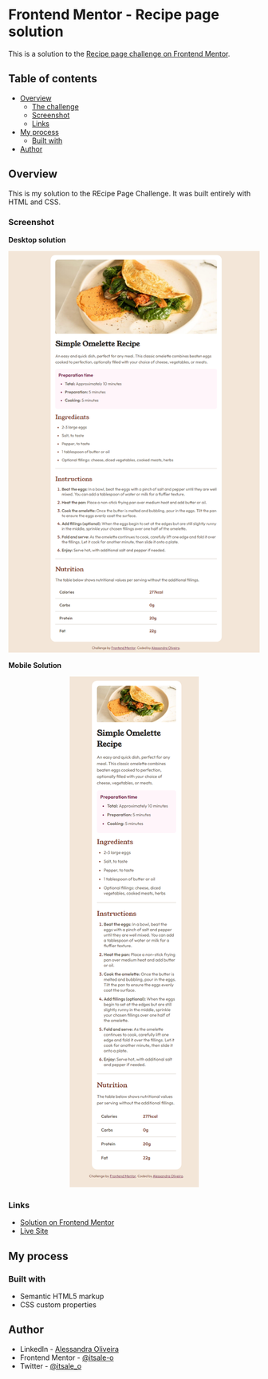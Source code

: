 # Frontend Mentor - Recipe page solution

This is a solution to the [Recipe page challenge on Frontend Mentor](https://www.frontendmentor.io/challenges/recipe-page-KiTsR8QQKm).

## Table of contents

- [Overview](#overview)
  - [The challenge](#the-challenge)
  - [Screenshot](#screenshot)
  - [Links](#links)
- [My process](#my-process)
  - [Built with](#built-with)
- [Author](#author)

## Overview

This is my solution to the REcipe Page Challenge. It was built entirely with HTML and CSS.

### Screenshot

**Desktop solution**

<div align="center">

![Desktop solution](./assets/images/solution-desktop.png)

</div>

**Mobile Solution**

<div align="center">

![Mobile Solution](./assets/images/solution-mobile.png)

</div>

### Links

- [Solution on Frontend Mentor](https://www.frontendmentor.io/solutions/recipe-page-solution-aKupdt9GPR)
- [Live Site](https://itsale-o.github.io/recipe-page/)

## My process

### Built with

- Semantic HTML5 markup
- CSS custom properties

## Author

- LinkedIn - [Alessandra Oliveira](https://www.linkedin.com/in/alessandra-santos-oliveira/)
- Frontend Mentor - [@itsale-o](https://www.frontendmentor.io/profile/itsale-o)
- Twitter - [@itsale_o](https://www.twitter.com/itsale_o)
